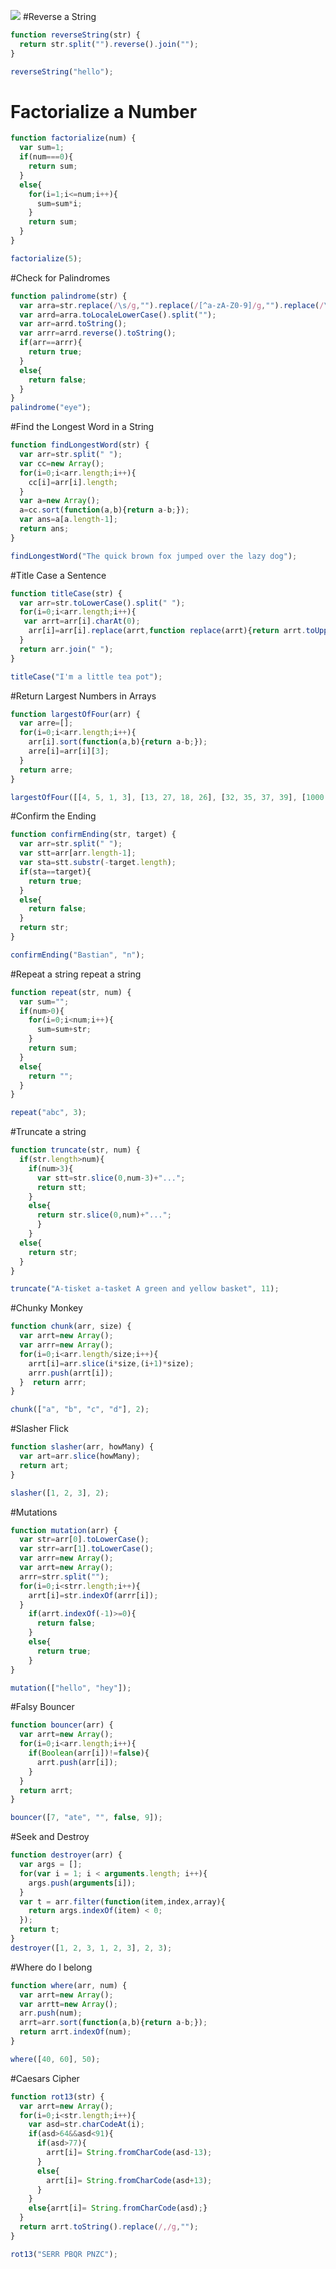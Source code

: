 ![](https://thomas-ko.github.io/freecodecamp-redesign/assets/img/logo-navbar.png)
#Reverse a String
```javascript
function reverseString(str) {
  return str.split("").reverse().join("");
}

reverseString("hello");
```
# Factorialize a Number
```javascript
function factorialize(num) {
  var sum=1;
  if(num===0){
    return sum;
  }
  else{
    for(i=1;i<=num;i++){
      sum=sum*i;
    }
    return sum;
  }
}

factorialize(5);
```
#Check for Palindromes
```javascript
function palindrome(str) {
  var arra=str.replace(/\s/g,"").replace(/[^a-zA-Z0-9]/g,"").replace(/\W/g,"");
  var arrd=arra.toLocaleLowerCase().split("");
  var arr=arrd.toString();
  var arrr=arrd.reverse().toString();
  if(arr==arrr){
    return true;
  }
  else{
    return false;
  }
}
palindrome("eye");
```
#Find the Longest Word in a String
```javascript
function findLongestWord(str) {
  var arr=str.split(" ");
  var cc=new Array();
  for(i=0;i<arr.length;i++){
    cc[i]=arr[i].length;
  }
  var a=new Array(); 
  a=cc.sort(function(a,b){return a-b;});
  var ans=a[a.length-1]; 
  return ans;
}

findLongestWord("The quick brown fox jumped over the lazy dog");
```
#Title Case a Sentence
```javascript
function titleCase(str) {
  var arr=str.toLowerCase().split(" ");
  for(i=0;i<arr.length;i++){
   var arrt=arr[i].charAt(0);
    arr[i]=arr[i].replace(arrt,function replace(arrt){return arrt.toUpperCase();});
  }
  return arr.join(" ");
}

titleCase("I'm a little tea pot");
```
#Return Largest Numbers in Arrays
```javascript
function largestOfFour(arr) {
  var arre=[];  
  for(i=0;i<arr.length;i++){
    arr[i].sort(function(a,b){return a-b;});
    arre[i]=arr[i][3];  
  }
  return arre;
}

largestOfFour([[4, 5, 1, 3], [13, 27, 18, 26], [32, 35, 37, 39], [1000, 1001, 857, 1]]);
```
#Confirm the Ending
```javascript
function confirmEnding(str, target) {
  var arr=str.split(" ");
  var stt=arr[arr.length-1];
  var sta=stt.substr(-target.length);
  if(sta==target){ 
    return true;
  }
  else{
    return false;
  }
  return str;
}

confirmEnding("Bastian", "n");
```
#Repeat a string repeat a string
```javascript
function repeat(str, num) {
  var sum="";
  if(num>0){
    for(i=0;i<num;i++){
      sum=sum+str;
    }
    return sum;
  }
  else{
    return "";
  }
}

repeat("abc", 3);
```
#Truncate a string
```javascript
function truncate(str, num) {
  if(str.length>num){
    if(num>3){
      var stt=str.slice(0,num-3)+"...";
      return stt;
    }
    else{
      return str.slice(0,num)+"...";
      } 
    }
  else{
    return str;
  }
}

truncate("A-tisket a-tasket A green and yellow basket", 11);
```
#Chunky Monkey
```javascript
function chunk(arr, size) {
  var arrt=new Array();
  var arrr=new Array();
  for(i=0;i<arr.length/size;i++){
    arrt[i]=arr.slice(i*size,(i+1)*size);
    arrr.push(arrt[i]);
  }  return arrr;
}

chunk(["a", "b", "c", "d"], 2);
```
#Slasher Flick
```javascript
function slasher(arr, howMany) {
  var art=arr.slice(howMany);
  return art;
}

slasher([1, 2, 3], 2);
```
#Mutations
```javascript
function mutation(arr) {
  var str=arr[0].toLowerCase();
  var strr=arr[1].toLowerCase();
  var arrr=new Array();
  var arrt=new Array();
  arrr=strr.split(""); 
  for(i=0;i<strr.length;i++){
    arrt[i]=str.indexOf(arrr[i]);
  }
    if(arrt.indexOf(-1)>=0){
      return false;
    }
    else{
      return true;
    }
}

mutation(["hello", "hey"]);
```
#Falsy Bouncer
```javascript
function bouncer(arr) {
  var arrt=new Array();
  for(i=0;i<arr.length;i++){
    if(Boolean(arr[i])!=false){
      arrt.push(arr[i]);
    }
  }
  return arrt;
}

bouncer([7, "ate", "", false, 9]);
```
#Seek and Destroy
```javascript
function destroyer(arr) {
  var args = [];
  for(var i = 1; i < arguments.length; i++){
    args.push(arguments[i]);
  }
  var t = arr.filter(function(item,index,array){
    return args.indexOf(item) < 0;
  });
  return t;
}
destroyer([1, 2, 3, 1, 2, 3], 2, 3);
```
#Where do I belong
```javascript
function where(arr, num) {
  var arrt=new Array();
  var arrtt=new Array();
  arr.push(num);
  arrt=arr.sort(function(a,b){return a-b;});
  return arrt.indexOf(num);
}

where([40, 60], 50);
```
#Caesars Cipher
```javascript
function rot13(str) { 
  var arrt=new Array();
  for(i=0;i<str.length;i++){
    var asd=str.charCodeAt(i);
    if(asd>64&&asd<91){
      if(asd>77){
        arrt[i]= String.fromCharCode(asd-13);
      }
      else{
        arrt[i]= String.fromCharCode(asd+13);
      }
    }
    else{arrt[i]= String.fromCharCode(asd);}
  }
  return arrt.toString().replace(/,/g,"");
}

rot13("SERR PBQR PNZC");
```
